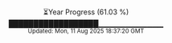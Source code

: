 <p align="center">
⏳Year Progress (61.03 %) <br>
██████████████████▁▁▁▁▁▁▁▁▁▁▁▁ <br>
<sub>Updated: Mon, 11 Aug 2025 18:37:20 GMT</sub>
</p>

